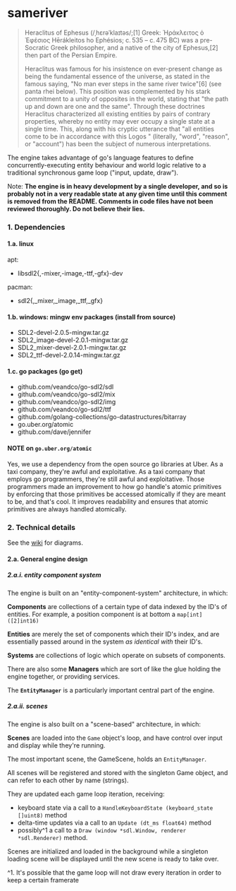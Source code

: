 sameriver
===

> Heraclitus of Ephesus (/ˌhɛrəˈklaɪtəs/;[1] Greek: Ἡράκλειτος ὁ Ἐφέσιος
> Hērákleitos ho Ephésios; c. 535 – c. 475 BC) was a pre-Socratic Greek
> philosopher, and a native of the city of Ephesus,[2] then part of
> the Persian Empire.
>
> Heraclitus was famous for his insistence on ever-present change as
> being the fundamental essence of the universe, as stated in the famous
> saying, "No man ever steps in the same river twice"[6] (see panta rhei
> below). This position was complemented by his stark commitment to
> a unity of opposites in the world, stating that "the path up and down
> are one and the same". Through these doctrines Heraclitus characterized all
> existing entities by pairs of contrary properties, whereby no entity may
> ever occupy a single state at a single time. This, along with his cryptic
> utterance that "all entities come to be in accordance with this Logos
> " (literally, "word", "reason", or "account") has been the subject of
> numerous interpretations.

The engine takes advantage of go's language features to define 
concurrently-executing entity behaviour and world logic relative to a 
traditional synchronous game loop ("input, update, draw").

Note: **The engine is in heavy development by a single developer, and so is
probably not in a very readable state at any given time until this comment is
removed from the README. Comments in code files have not been reviewed
thoroughly. Do not believe their lies.**

### 1. Dependencies

#### 1.a. linux

apt:

* libsdl2{,-mixer,-image,-ttf,-gfx}-dev

pacman:

* sdl2{,_mixer,_image,_ttf,_gfx}

#### 1.b. windows: mingw env packages (install from source)

* SDL2-devel-2.0.5-mingw.tar.gz
* SDL2_image-devel-2.0.1-mingw.tar.gz
* SDL2_mixer-devel-2.0.1-mingw.tar.gz
* SDL2_ttf-devel-2.0.14-mingw.tar.gz


#### 1.c. go packages (go get)

* github.com/veandco/go-sdl2/sdl
* github.com/veandco/go-sdl2/mix
* github.com/veandco/go-sdl2/img
* github.com/veandco/go-sdl2/ttf
* github.com/golang-collections/go-datastructures/bitarray
* go.uber.org/atomic
* github.com/dave/jennifer

#### NOTE on `go.uber.org/atomic`

Yes, we use a dependency from the open source go libraries at Uber. As a taxi company, they're awful and exploitative. As a taxi company that employs go programmers, they're still awful and exploitative. Those programmers made an improvement to how go handle's atomic primitives by enforcing that those primitives be accessed atomically if they are meant to be, and that's cool. It improves readability and ensures that atomic primitives are always handled atomically.


### 2. Technical details

See the [wiki](https://github.com/dt-rush/donkeys-qquest/wiki) for diagrams.

#### 2.a. General engine design

##### 2.a.i. entity component system

The engine is built on an "entity-component-system" architecture, in which:

**Components** are collections of a certain type of data indexed by the ID's of entities. For example, a position component is at bottom a `map[int]([2]int16)`

**Entities** are merely the set of components which their ID's index, and are essentially passed around in the system *as identical with* their ID's.

**Systems** are collections of logic which operate on subsets of components.

There are also some **Managers** which are sort of like the glue holding the engine together, or providing services.

The **`EntityManager`** is a particularly important central part of the engine.

##### 2.a.ii. scenes

The engine is also built on a "scene-based" architecture, in which:

**Scenes** are loaded into the `Game` object's loop, and have control over input and display while they're running.

The most important scene, the GameScene, holds an `EntityManager`.

All scenes will be registered and stored with the singleton Game object, and can refer to each other by name (strings).

They are updated each game loop iteration, receiving:

* keyboard state via a call to a `HandleKeyboardState (keyboard_state []uint8)` method
* delta-time updates via a call to an `Update (dt_ms float64)` method
* possibly^1 a call to a `Draw (window *sdl.Window, renderer *sdl.Renderer)` method.

Scenes are initialized and loaded in the background while a singleton loading scene will be displayed until the new scene is ready to take over.

^1. It's possible that the game loop will not draw every iteration in order to keep a certain framerate
